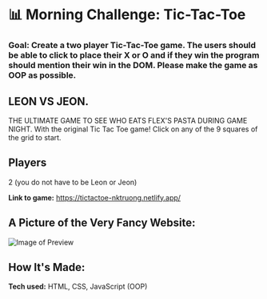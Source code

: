 # 📊 Morning Challenge: Tic-Tac-Toe

### Goal: Create a two player Tic-Tac-Toe game. The users should be able to click to place their X or O and if they win the program should mention their win in the DOM. Please make the game as OOP as possible.

## LEON VS JEON. 

THE ULTIMATE GAME TO SEE WHO EATS FLEX'S PASTA DURING GAME NIGHT. With the original Tic Tac Toe game!
Click on any of the 9 squares of the grid to start.

## Players
2 (you do not have to be Leon or Jeon)

**Link to game:** https://tictactoe-nktruong.netlify.app/

## A Picture of the Very Fancy Website:
![Image of Preview](https://i.imgur.com/vnRMGIr.png)

## How It's Made:

**Tech used:** HTML, CSS, JavaScript (OOP)
